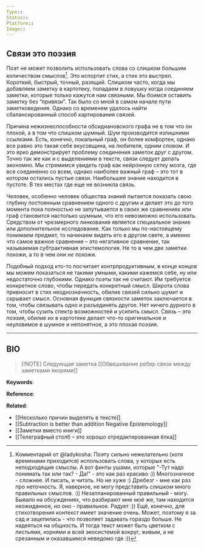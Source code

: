 ```yaml
---
Type:: 
Status::
Platform::
Image:: 
---
```

## Связи это поэзия
Поэт не может позволить использовать слова со слишком большим количеством смыслов[^1]. Это испортит стих, а стих это выстрел. Короткий, быстрый, точный, разящий. Слишком часто, когда мы добавляем заметку в картотеку, попадаем в ловушку когда соединяем заметки, которые только кажутся нам связными. Мы боимся оставить заметку без “привязи”. Так было со мной в самом начале пути заметковедения. Однако со временем удалось найти сбалансированный способ картирования связей.

Причина нежизнеспособности обсидиановского графа не в том что он плохой, а в том что слишком шумный. Шум производится излишними ссылками. Есть, конечно, локальный граф, он более комфортен, однако все равно это такая себе вкусовщина, на любителя, одним словом. И это ярко демонстрирует проблему соединения заметок друг с другом. Точно так же как и с выделениями в тексте, связи следует делать экономно. Мы стремимся увидеть граф как нейронную сетку мозга, где все соединенно со всем, однако наиболее важный граф – это тот в котором остались пустые связи. Наибольшее знание находится в пустоте. В тех местах где еще не возникла связь.

Человек, особенно человек общества знаний пытается показать свою глубину постоянным сравнением одного с другим и делает это до того момента пока полностью не запутывается в своих же сравнениях или граф становится настолько шумным, что его невозможно использовать. Средством от чрезмерного линкования является специальное знание или дополнительное исследование. Как только мы по-настоящему понимаем предмет, то начинаем видеть его в другом свете, а именно что самое важное сравнение – это негативное сравнение, так называемая субтрактивная эпистемология. Не то в чем две заметки похожи, а то в чем они *не* похожи.

Подобный подход кто-то посчитает контрпродуктивным, в конце концов мы можем показаться не такими умными, какими кажемся себе, ну или недостаточно глубокими. Однако поэты так не считают. Им требуется конкретное слово, чтобы передать конкретный смысл. Широта слова привносит в стих неоднозначность, обилие связей сильно шумит и скрывает смысл. Основная функция связности заметок заключается в том, чтобы связывать одно и разъединять другое. Нет ничего дурного в том, чтобы сузить спектр возможностей и усилить смысл. Связь – это поэзия, обилие их в картотеке делает что-то оригинальное и неуловимое в шумное и непонятное, а это плохая поэзия.
***
## BIO


> [!NOTE] Следующая заметка
> [[Обвешивание ребер связи между заметками якорями]]


**Keywords**:

**Reference**: 

[^1]: Комментарий от @ladykosha: Поэту сильно нежелательно (хотя временами приходится) использовать слова, у которых есть неподходящие смыслы. А вот финты ушами, которые "-Тут надо понимать так или так? - Да!“ - это как раз красиво :)) Многозначное - сложнее. И писать, и читать. Но не хуже :) Дребезг - мне как раз про неточность. Я, наверное, не могу представить _слишком_ много правильных смыслов. :))  Незапланированный правильный - могу. Бывало на обсуждениях, что разбирают мне моё же, там находится неожиданное, но оно - правильное. Радует :)) Ещё, конечно, для стихотворения контекст имеет значение очень.  Может, поэтому я за сад и зацепилась - что позволяет задавать гораздо больше. Не надеяться на общность. И тогда текст может быть цветком с листьями, корнями и всей экосистемой вокруг, живым, а не срезанным и оказавшимся неведомо где :))

**Related**:
- [[Несколько причин выделять в тексте]]
- [[Subtraction is better than addition Negative  Epistemology]]
- [[Заметки вместо книги]]
- [[Телеграфный столб – это хорошо отредактированная ёлка]]

